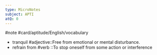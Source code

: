 ```yaml
---
type: MicroNotes
subject: APTI
atQ: 0
---
```

#note
#card/aptitude/English/vocabulary
- tranquil #adjective::Free from emotional or mental disturbance. <!--SR:!2023-11-03,2,230-->
- refrain from #verb ::To stop oneself from some action or interference <!--SR:!2023-11-10,16,290-->